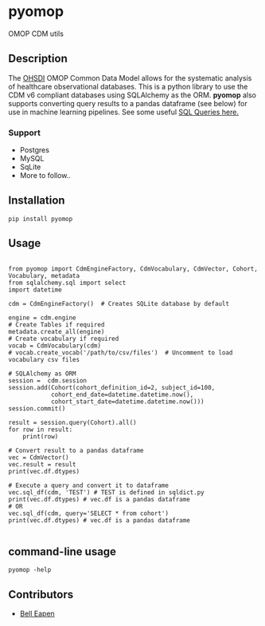 # pyomop

OMOP CDM utils

## Description

The [OHSDI](https://www.ohdsi.org/) OMOP Common Data Model allows for the systematic analysis of healthcare observational databases. This is a python library to use the CDM v6 compliant databases using SQLAlchemy as the ORM. **pyomop** also supports converting query results to a pandas dataframe (see below) for use in machine learning pipelines. See some useful [SQL Queries here.](https://github.com/OHDSI/QueryLibrary)

### Support
* Postgres
* MySQL
* SqLite
* More to follow..

## Installation

```
pip install pyomop

```

## Usage

```

from pyomop import CdmEngineFactory, CdmVocabulary, CdmVector, Cohort, Vocabulary, metadata
from sqlalchemy.sql import select
import datetime

cdm = CdmEngineFactory()  # Creates SQLite database by default

engine = cdm.engine
# Create Tables if required
metadata.create_all(engine)
# Create vocabulary if required
vocab = CdmVocabulary(cdm)
# vocab.create_vocab('/path/to/csv/files')  # Uncomment to load vocabulary csv files

# SQLAlchemy as ORM
session =  cdm.session
session.add(Cohort(cohort_definition_id=2, subject_id=100, 
            cohort_end_date=datetime.datetime.now(), 
            cohort_start_date=datetime.datetime.now()))
session.commit()

result = session.query(Cohort).all()
for row in result:
    print(row)

# Convert result to a pandas dataframe
vec = CdmVector()
vec.result = result
print(vec.df.dtypes)

# Execute a query and convert it to dataframe
vec.sql_df(cdm, 'TEST') # TEST is defined in sqldict.py
print(vec.df.dtypes) # vec.df is a pandas dataframe
# OR
vec.sql_df(cdm, query='SELECT * from cohort')
print(vec.df.dtypes) # vec.df is a pandas dataframe


```

## command-line usage

```
pyomop -help
```


## Contributors

* [Bell Eapen](https://nuchange.ca)